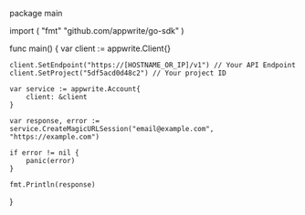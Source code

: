 package main

import (
    "fmt"
    "github.com/appwrite/go-sdk"
)

func main() {
    var client := appwrite.Client{}

    client.SetEndpoint("https://[HOSTNAME_OR_IP]/v1") // Your API Endpoint
    client.SetProject("5df5acd0d48c2") // Your project ID

    var service := appwrite.Account{
        client: &client
    }

    var response, error := service.CreateMagicURLSession("email@example.com", "https://example.com")

    if error != nil {
        panic(error)
    }

    fmt.Println(response)
}